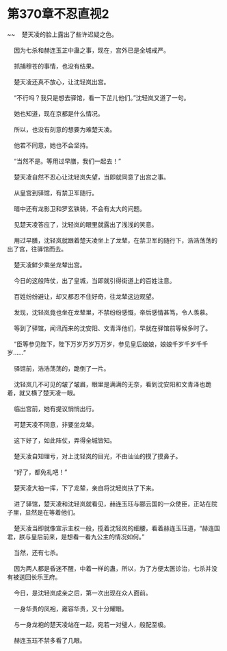 # 第370章不忍直视2
~~&nbsp;&nbsp;&nbsp;&nbsp;楚天凌的脸上露出了些许迟疑之色。<br><br>&nbsp;&nbsp;&nbsp;&nbsp;因为七杀和赫连玉芷中蛊之事，现在，宫外已是全城戒严。<br><br>&nbsp;&nbsp;&nbsp;&nbsp;抓捕穆苍的事情，也没有结果。<br><br>&nbsp;&nbsp;&nbsp;&nbsp;楚天凌还真不放心，让沈轻岚出宫。<br><br>&nbsp;&nbsp;&nbsp;&nbsp;“不行吗？我只是想去驿馆，看一下芷儿他们。”沈轻岚又道了一句。<br><br>&nbsp;&nbsp;&nbsp;&nbsp;她也知道，现在京都是什么情况。<br><br>&nbsp;&nbsp;&nbsp;&nbsp;所以，也没有刻意的想要为难楚天凌。<br><br>&nbsp;&nbsp;&nbsp;&nbsp;他若不同意，她也不会坚持。<br><br>&nbsp;&nbsp;&nbsp;&nbsp;“当然不是。等用过早膳，我们一起去！”<br><br>&nbsp;&nbsp;&nbsp;&nbsp;楚天凌自然不忍心让沈轻岚失望，当即就同意了出宫之事。<br><br>&nbsp;&nbsp;&nbsp;&nbsp;从皇宫到驿馆，有禁卫军随行。<br><br>&nbsp;&nbsp;&nbsp;&nbsp;暗中还有龙影卫和罗玄铁骑，不会有太大的问题。<br><br>&nbsp;&nbsp;&nbsp;&nbsp;见楚天凌答应了，沈轻岚的眼里就露出了浅浅的笑意。<br><br>&nbsp;&nbsp;&nbsp;&nbsp;用过早膳，沈轻岚就跟着楚天凌坐上了龙辇，在禁卫军的随行下，浩浩荡荡的出了宫，往驿馆而去。<br><br>&nbsp;&nbsp;&nbsp;&nbsp;楚天凌鲜少乘坐龙辇出宫。<br><br>&nbsp;&nbsp;&nbsp;&nbsp;今日的这般阵仗，出了皇城，当即就引得街道上的百姓注意。<br><br>&nbsp;&nbsp;&nbsp;&nbsp;百姓纷纷避让，却又都忍不住好奇，往龙辇这边观望。<br><br>&nbsp;&nbsp;&nbsp;&nbsp;发现，沈轻岚竟也坐在龙辇里，不禁纷纷感慨，帝后感情甚笃，令人羡慕。<br><br>&nbsp;&nbsp;&nbsp;&nbsp;等到了驿馆，闻讯而来的沈安阳、文青泽他们，早就在驿馆前等候多时了。<br><br>&nbsp;&nbsp;&nbsp;&nbsp;“臣等参见陛下，陛下万岁万岁万万岁，参见皇后娘娘，娘娘千岁千岁千千岁……”<br><br>&nbsp;&nbsp;&nbsp;&nbsp;驿馆前，浩浩荡荡的，跪倒了一片。<br><br>&nbsp;&nbsp;&nbsp;&nbsp;沈轻岚几不可见的皱了皱眉，眼里是满满的无奈，看到沈安阳和文青泽也跪着，就又横了楚天凌一眼。<br><br>&nbsp;&nbsp;&nbsp;&nbsp;临出宫前，她有提议悄悄出行。<br><br>&nbsp;&nbsp;&nbsp;&nbsp;可楚天凌不同意，非要坐龙辇。<br><br>&nbsp;&nbsp;&nbsp;&nbsp;这下好了，如此阵仗，弄得全城皆知。<br><br>&nbsp;&nbsp;&nbsp;&nbsp;楚天凌自知理亏，对上沈轻岚的目光，不由讪讪的摸了摸鼻子。<br><br>&nbsp;&nbsp;&nbsp;&nbsp;“好了，都免礼吧！”<br><br>&nbsp;&nbsp;&nbsp;&nbsp;楚天凌大袖一挥，下了龙辇，亲自将沈轻岚扶了下来。<br><br>&nbsp;&nbsp;&nbsp;&nbsp;进了驿馆，楚天凌和沈轻岚就看见，赫连玉珏与郦云国的一众使臣，正站在院子里，显然是在等着他们。<br><br>&nbsp;&nbsp;&nbsp;&nbsp;楚天凌当即就像宣示主权一般，揽着沈轻岚的细腰，看着赫连玉珏道，“赫连国君，朕与皇后前来，是想看一看九公主的情况如何。”<br><br>&nbsp;&nbsp;&nbsp;&nbsp;当然，还有七杀。<br><br>&nbsp;&nbsp;&nbsp;&nbsp;因为两人都是昏迷不醒，中着一样的蛊，所以，为了方便太医诊治，七杀并没有被送回长乐王府。<br><br>&nbsp;&nbsp;&nbsp;&nbsp;今日，是沈轻岚成亲之后，第一次出现在众人面前。<br><br>&nbsp;&nbsp;&nbsp;&nbsp;一身华贵的凤袍，雍容华贵，又十分耀眼。<br><br>&nbsp;&nbsp;&nbsp;&nbsp;与一身龙袍的楚天凌站在一起，宛若一对璧人，般配至极。<br><br>&nbsp;&nbsp;&nbsp;&nbsp;赫连玉珏不禁多看了几眼。<br><br>
                    

<script>_fwqdsqadxfw()</script>
<div><script>_dfwf1dw();</script></div>
<div><script>_dfwf1agdw();</script></div>
                